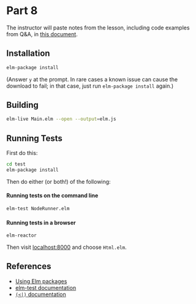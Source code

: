 Part 8
======

The instructor will paste notes from the lesson, including code examples from
Q&A, in [this document](https://docs.google.com/document/d/1ApuSOk9DP0YsQrxhW7-WE8UOEAV4PPnLDDeqUOL2o5k/edit?usp=sharing).

## Installation

```bash
elm-package install
```

(Answer `y` at the prompt. In rare cases a known issue can cause the download
to fail; in that case, just run `elm-package install` again.)

## Building

```bash
elm-live Main.elm --open --output=elm.js
```

## Running Tests

First do this:

```bash
cd test
elm-package install
```

Then do either (or both!) of the following:

#### Running tests on the command line

```bash
elm-test NodeRunner.elm
```

#### Running tests in a browser

```bash
elm-reactor
```

Then visit [localhost:8000](http://localhost:8000) and choose `Html.elm`.

## References

* [Using Elm packages](https://github.com/elm-lang/elm-package/blob/master/README.md#basic-usage)
* [elm-test documentation](http://package.elm-lang.org/packages/project-fuzzball/test/latest)
* [`(<|)` documentation](http://package.elm-lang.org/packages/elm-lang/core/4.0.0/Basics#<|)

